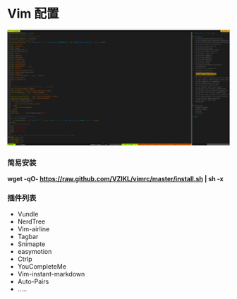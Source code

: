 # Vim 配置

![example.png](example.png)

###  简易安装
**wget -qO- https://raw.github.com/VZIKL/vimrc/master/install.sh | sh -x**

###  插件列表
- Vundle
- NerdTree
- Vim-airline
- Tagbar
- Snimapte
- easymotion
- Ctrlp
- YouCompleteMe
- Vim-instant-markdown
- Auto-Pairs
- .....

